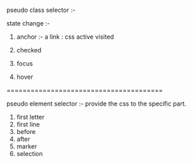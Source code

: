 pseudo class selector :- 


state change :-
1. anchor :- a 
   link : css 
   active 
   visited 

2. checked 
3. focus
4. hover


=======================================


pseudo element selector :-  provide the css to the specific part.

1. first letter
2. first line
3. before 
4. after
5. marker 
6. selection

